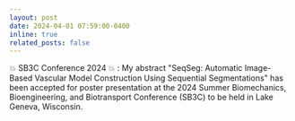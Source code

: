 ```yaml
---
layout: post
date: 2024-04-01 07:59:00-0400
inline: true
related_posts: false
---
```


:boom: SB3C Conference 2024 :boom: : My abstract "SeqSeg: Automatic Image-Based Vascular Model Construction Using Sequential Segmentations" has been accepted for poster presentation at the 2024 Summer Biomechanics, Bioengineering, and Biotransport Conference (SB3C) to be held in Lake Geneva, Wisconsin.